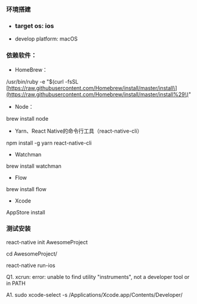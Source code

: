 ### 环境搭建

* ### target os: ios
* develop platform: macOS

### 依赖软件：

* HomeBrew：

/usr/bin/ruby -e "$\(curl -fsSL [https://raw.githubusercontent.com/Homebrew/install/master/install\](https://raw.githubusercontent.com/Homebrew/install/master/install%29\)"

* Node：

brew install node

* Yarn、React Native的命令行工具（react-native-cli）

npm install -g yarn react-native-cli

* Watchman

brew install watchman

* Flow

brew install flow

* Xcode

AppStore install

### 测试安装

react-native init AwesomeProject

cd AwesomeProject/

react-native run-ios





Q1. xcrun: error: unable to find utility "instruments", not a developer tool or in PATH

A1. sudo xcode-select -s /Applications/Xcode.app/Contents/Developer/

